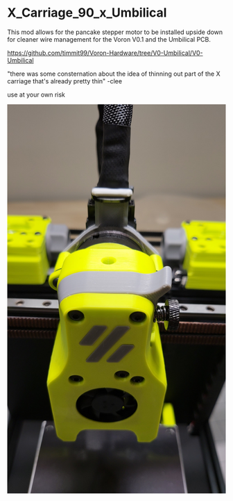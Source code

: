 # X_Carriage_90_x_Umbilical
This mod allows for the pancake stepper motor to be installed upside down for cleaner wire management for the Voron V0.1 and the Umbilical PCB.

https://github.com/timmit99/Voron-Hardware/tree/V0-Umbilical/V0-Umbilical

"there was some consternation about the idea of thinning out part of the X carriage that's already pretty thin" -clee

use at your own risk

![](https://github.com/jeffreynichols/X_Carriage_90_x_Umbilical/blob/main/20211115_131416.jpg)
